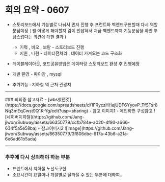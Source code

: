  # 회의 요약 - 0607
 
 - 스토리보드에서 기능별로 나눠서 먼저 진행 후 프런트와 벡엔드구현할때 다시 역할분담예정 ( 뭘 어떻게 해야할지 감이 안잡혀서 지금 벡엔드까지 기능분담을 하면 부담스럽다는 의견에 대한 결과 ) 
    - 기혁 , 비오 , 보람 - 스토리보드 진행
    - 지원 , 나현 - 데이터전처리 , 데이터 가져오는 코드 구조화


 - 테이블레이아웃, 코드공유방법은 데이터랑 스토리보드 완성 후 진행예정


- 개발 환경 - 파이참 , mysql


- 추가기능 : 지하철 역 근처 관광지



<hr>
### 회의중 참고자료
 - [wbs였던것](https://docs.google.com/spreadsheets/d/1FRyxzHHejUDF6YyovP_TfSTsr8Nq3mEqCwst9Q1K-Yg/edit?usp=sharing)
 - 참고 이미지1 - 메인화면 구성참고
![네이버지하철](https://github.com/Jang-jiwon/Subway/assets/66350779/ccfb784e-a020-4f90-a666-634f5a5e58ba)
 - 참고이미지2
![image](https://github.com/Jang-jiwon/Subway/assets/66350779/3f806dbe-617a-43b6-a21a-6e6ad61b5ada)


<hr>

### 추후에 다시 상의해야 하는 부분
 - 프런트에서 지하철 노선도구현
- 소요시간이 요일이나 계절별로 달라질 수 있는 부분에 대하여..
